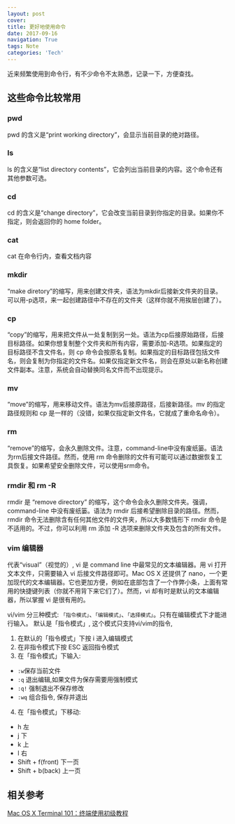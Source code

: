 ```yaml
---
layout: post
cover:
title: 更好地使用命令
date: 2017-09-16
navigation: True
tags: Note
categories: 'Tech'
---
```


近来频繁使用到命令行，有不少命令不太熟悉，记录一下，方便查找。


<!--more-->

## 这些命令比较常用

### pwd

pwd 的含义是“print working directory”，会显示当前目录的绝对路径。

### ls

ls 的含义是“list directory contents”，它会列出当前目录的内容。这个命令还有其他参数可选。

### cd

cd 的含义是“change directory”，它会改变当前目录到你指定的目录。如果你不指定，则会返回你的 home folder。

### cat

cat 在命令行内，查看文档内容

### mkdir

“make diretory”的缩写，用来创建文件夹，语法为mkdir后接新文件夹的目录。可以用-p选项，来一起创建路径中不存在的文件夹（这样你就不用挨层创建了）。

### cp

“copy”的缩写，用来把文件从一处复制到另一处。语法为cp后接原始路径，后接目标路径。如果你想复制整个文件夹和所有内容，需要添加-R选项。如果指定的目标路径不含文件名，则 cp 命令会按原名复制。如果指定的目标路径包括文件名，则会复制为你指定的文件名。如果仅指定新文件名，则会在原处以新名称创建文件副本。注意，系统会自动替换同名文件而不出现提示。

### mv

“move”的缩写，用来移动文件。语法为mv后接原路径，后接新路径。mv 的指定路径规则和 cp 是一样的（没错，如果仅指定新文件名，它就成了重命名命令）。

### rm

“remove”的缩写，会永久删除文件。注意，command-line中没有废纸篓。语法为rm后接文件路径。然而，使用 rm 命令删除的文件有可能可以通过数据恢复工具恢复。如果希望安全删除文件，可以使用srm命令。

### rmdir 和 rm -R

rmdir 是 “remove directory” 的缩写，这个命令会永久删除文件夹。强调，command-line 中没有废纸篓。语法为 rmdir 后接希望删除目录的路径。然而，rmdir 命令无法删除含有任何其他文件的文件夹，所以大多数情形下 rmdir 命令是不适用的。不过，你可以利用 rm 添加 -R 选项来删除文件夹及包含的所有文件。

### vim 编辑器

代表“visual”（视觉的）, vi 是 command line 中最常见的文本编辑器。用 vi 打开文本文件，只需要输入 vi 后接文件路径即可。Mac OS X 还提供了 nano，一个更加现代的文本编辑器。它也更加方便，例如在底部包含了一个作弊小条，上面有常用的快捷键列表（你就不用背下来它们了）。然而，vi 却有时是默认的文本编辑器，所以掌握 vi 是很有用的。

vi/vim 分三种模式: `「指令模式」`、`「编辑模式」`、`「选择模式」`。只有在编辑模式下才能进行输入。
默认是「指令模式」, 这个模式只支持vi/vim的指令,

1. 在默认的「指令模式」下按 i 进入编辑模式
2. 在非指令模式下按 ESC 返回指令模式
3. 在「指令模式」下输入:
  - `:w`保存当前文件
  - `:q` 退出编辑,如果文件为保存需要用强制模式
  - `:q!` 强制退出不保存修改
  - `:wq` 组合指令, 保存并退出
4. 在「指令模式」下移动:
  - h 左
  - j 下
  - k 上
  - l 右
  - Shift + f(front) 下一页
  - Shift + b(back) 上一页

## 相关参考

[Mac OS X Terminal 101：终端使用初级教程](https://www.renfei.org/blog/mac-os-x-terminal-101.html)


